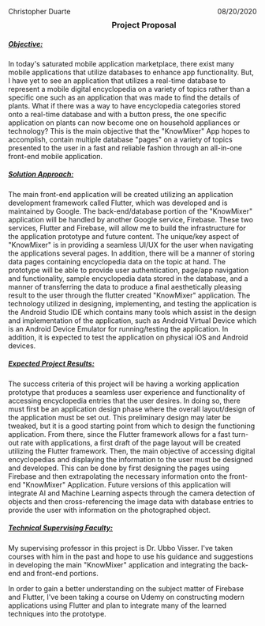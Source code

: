 <p style= float:left>Christopher Duarte </p> <p style= float:right> 08/20/2020 </p> <br>
<h3 align = center> Project Proposal </h3>

##### <u>Objective:</u>

In today's saturated mobile application marketplace, there exist many mobile applications that utilize databases to enhance app functionality. But, I have yet to see an application that utilizes a real-time database to represent a mobile digital encyclopedia on a variety of topics rather than a specific one such as an application that was made to find the details of plants. What if there was a way to have encyclopedia categories stored onto a real-time database and with a button press, the one specific application on plants can now become one on household appliances or technology? This is the main objective that the "KnowMixer" App hopes to accomplish, contain multiple database "pages" on a variety of topics presented to the user in a fast and reliable fashion through an all-in-one front-end mobile application. 

##### <u>Solution Approach:</u>

The main front-end application will be created utilizing an application development framework called Flutter, which was developed and is maintained by Google. The back-end/database portion of the "KnowMixer" application will be handled by another Google service, Firebase. These two services, Flutter and Firebase, will allow me to build the infrastructure for the application prototype and future content. The unique/key aspect of "KnowMixer" is in providing a seamless UI/UX for the user when navigating the applications several pages. In addition, there will be a manner of storing data pages containing encyclopedia data on the topic at hand. The prototype will be able to provide user authentication, page/app navigation and functionality, sample encyclopedia data stored in the database, and a manner of transferring the data to produce a final aesthetically pleasing result to the user through the flutter created "KnowMixer" application. The technology utilized in designing, implementing, and testing the application is the Android Studio IDE which contains many tools which assist in the design and implementation of the application, such as Android Virtual Device which is an Android Device Emulator for running/testing the application. In addition, it is expected to test the application on physical iOS and Android devices. 

##### <u>Expected Project Results:</u>
The success criteria of this project will be having a working application prototype that produces a seamless user experience and functionality of accessing encyclopedia entries that the user desires. In doing so, there must first be an application design phase where the overall layout/design of the application must be set out. This preliminary design may later be tweaked, but it is a good starting point from which to design the functioning application. From there, since the Flutter framework allows for a fast turn-out rate with applications, a first draft of the page layout will be created utilizing the Flutter framework. Then, the main objective of accessing digital encyclopedias and displaying the information to the user must be designed and developed. This can be done by first designing the pages using Firebase and then extrapolating the necessary information onto the front-end "KnowMixer" Application. Future versions of this application will integrate AI and Machine Learning aspects through the camera detection of objects and then cross-referencing the image data with database entries to provide the user with information on the photographed object. 

##### <u>Technical Supervising Faculty:</u>
My supervising professor in this project is Dr. Ubbo Visser. I've taken courses with him in the past and hope to use his guidance and suggestions in developing the main "KnowMixer" application and integrating the back-end and front-end portions. 

In order to gain a better understanding on the subject matter of Firebase and Flutter, I've been taking a course on Udemy on constructing modern applications using Flutter and plan to integrate many of the learned techniques into the prototype. 

